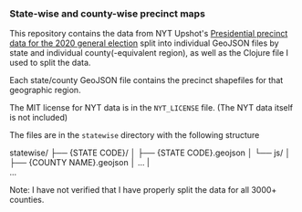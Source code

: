 ### State-wise and county-wise precinct maps

This repository contains the data from NYT Upshot's [Presidential precinct data for the 2020 general election](https://github.com/TheUpshot/presidential-precinct-map-2020) split into individual GeoJSON files by state and individual county(-equivalent region), as well as the Clojure file I used to split the data.

Each state/county GeoJSON file contains the precinct shapefiles for that geographic region.

The MIT license for NYT data is in the `NYT_LICENSE` file. (The NYT data itself is not included)

The files are in the `statewise` directory with the following structure

statewise/
├── {STATE CODE}/
│   ├── {STATE CODE}.geojson
│   └── js/
│       ├── {COUNTY NAME}.geojson
│       ...
|       
...

Note: I have not verified that I have properly split the data for all 3000+ counties.
